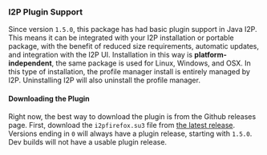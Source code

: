 ### I2P Plugin Support

Since version `1.5.0`, this package has had basic plugin support in Java I2P.
This means it can be integrated with your I2P installation or portable package, with
the benefit of reduced size requirements, automatic updates, and integration with the I2P UI.
Installation in this way is **platform-independent**, the same package is used for Linux, Windows, and OSX.
In this type of installation, the profile manager install is entirely managed by I2P.
Uninstalling I2P will also uninstall the profile manager.

#### Downloading the Plugin

Right now, the best way to download the plugin is from the Github releases page.
First, download the `i2pfirefox.su3` file from [the latest release](https://github.com/eyedeekay/i2p.plugins.firefox/releases).
Versions ending in `0` will always have a plugin release, starting with `1.5.0`.
Dev builds will not have a usable plugin release.